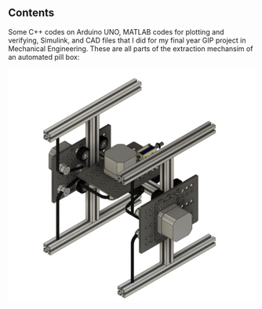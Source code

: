 ## Contents
Some C++ codes on Arduino UNO, MATLAB codes for plotting and verifying, Simulink, and CAD files that I did for my final year GIP project in Mechanical Engineering. 
These are all parts of the extraction mechansim of an automated pill box:

  <img src="https://github.com/PMY9527/GIP-Group-9-Respository/raw/main/Extraction%20Mechanism/CAD/cad4e.png" alt="Extraction Mechanism CAD">


